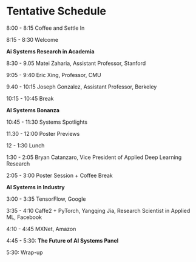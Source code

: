 # Tentative Schedule
 
8:00 - 8:15            Coffee and Settle In

8:15 - 8:30            Welcome
 
**Ai Systems Research in Academia**

8:30 - 9.05            Matei Zaharia, Assistant Professor, Stanford

9:05 - 9:40            Eric Xing, Professor, CMU

9.40 - 10:15          Joseph Gonzalez, Assistant Professor, Berkeley

 
10:15 - 10:45       Break
 
**AI Systems Bonanza**

10:45 - 11:30       Systems Spotlights

11.30 - 12:00       Poster Previews

 
12 - 1:30                Lunch

1:30 - 2:05            Bryan Catanzaro, Vice President of Applied Deep Learning Research

2:05 - 3:00            Poster Session + Coffee Break

 
**AI Systems in Industry**

3:00 - 3:35            TensorFlow, Google

3:35 - 4:10            Caffe2 + PyTorch, Yangqing Jia, Research Scientist in Applied ML, Facebook

4:10 - 4:45            MXNet, Amazon

 
4:45 - 5:30:           **The Future of AI Systems Panel**

5:30: Wrap-up

 
